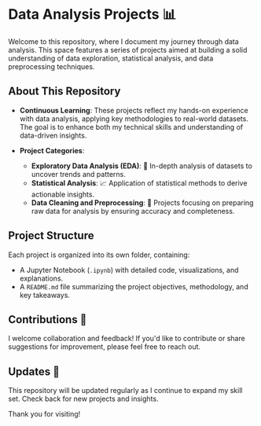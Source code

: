 
# Data Analysis Projects 📊

Welcome to this repository, where I document my journey through data analysis. This space features a series of projects aimed at building a solid understanding of data exploration, statistical analysis, and data preprocessing techniques.

## About This Repository

- **Continuous Learning**: These projects reflect my hands-on experience with data analysis, applying key methodologies to real-world datasets. The goal is to enhance both my technical skills and understanding of data-driven insights.
  
- **Project Categories**:
  - **Exploratory Data Analysis (EDA)**: 🧐 In-depth analysis of datasets to uncover trends and patterns.
  - **Statistical Analysis**: 📈 Application of statistical methods to derive actionable insights.
  - **Data Cleaning and Preprocessing**: 🧼 Projects focusing on preparing raw data for analysis by ensuring accuracy and completeness.

## Project Structure

Each project is organized into its own folder, containing:
- A Jupyter Notebook (`.ipynb`) with detailed code, visualizations, and explanations.
- A `README.md` file summarizing the project objectives, methodology, and key takeaways.

## Contributions 🤝

I welcome collaboration and feedback! If you'd like to contribute or share suggestions for improvement, please feel free to reach out.

## Updates 🔄

This repository will be updated regularly as I continue to expand my skill set. Check back for new projects and insights.

Thank you for visiting!
